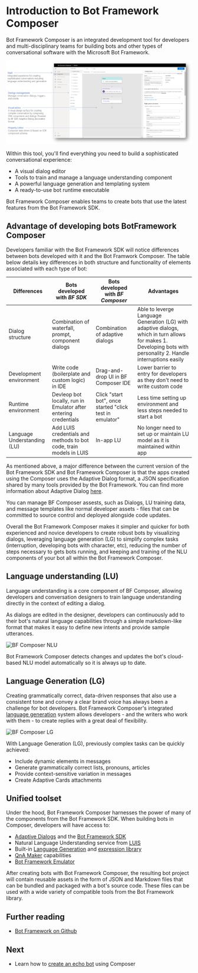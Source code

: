 # Introduction to Bot Framework Composer
Bot Framework Composer is an integrated development tool for developers and multi-disciplinary teams for building bots and other types of conversational software with the Microsoft Bot Framework.

![BF Composer](./media/introduction/overview.png)

 Within this tool, you'll find everything you need to build a sophisticated conversational experience:
* A visual dialog editor 
* Tools to train and manage a language understanding component
* A powerful language generation and templating system
* A ready-to-use bot runtime executable

Bot Framework Composer enables teams to create bots that use the latest features from the Bot Framework SDK. 

## Advantage of developing bots BotFramework Composer
Developers familiar with the Bot Framework SDK will notice differences between bots developed with it and the Bot Framwork Composer. The table below details key differences in both structure and functionality of elements associated with each type of bot:

| Differences | Bots developed with *BF SDK* | Bots developed with *BF Composer*| Advantages | 
|---|---|---|---|
| Dialog structure | Combination of waterfall, prompt, component dialogs | Combination of adaptive dialogs | Able to leverge Language Generation (LG) with adaptive dialogs, which in turn allows for makes 1. Developing bots with personality 2. Handle interruptions easily |
| Development environment | Write code (boilerplate and custom logic) in IDE | Drag-and-drop UI in BF Composer IDE| Lower barrier to entry for developers as they don't need to write custom code |
| Runtime environment | Devleop bot locally, run in Emulator after entering credentials | Click "start bot", once started "click test in emulator"| Less time setting up environment and less steps needed to start a bot |
| Language Understanding (LU) | Add LUIS credentials and methods to bot code, train models in LUIS | In-app LU | No longer need to set up or maintain LU model as it is maintained within app |

As mentioned above, a major difference between the current version of the Bot Framework SDK and Bot Framework Composer is that the apps created using the Composer uses the Adaptive Dialog format, a JSON specification shared by many tools provided by the Bot Framework. You can find more information about Adaptive Dialog [here](https://github.com/microsoft/BotBuilder-Samples/tree/master/experimental/adaptive-dialog).

You can manage BF Composer assests, such as Dialogs, LU training data, and message templates like normal developer assets - files that can be committed to source control and deployed alongside code updates.

Overall the Bot Framework Composer makes it simpler and quicker for both experienced and novice developers to create robust bots by visualizing dialogs, leveraging language generation (LG) to simplify complex tasks (interruption, developing bots with character, etc), reducing the number of steps necessary to gets bots running, and keeping and training of the NLU components of your bot all within the Bot Framework Composer.
<!--
## Bot Runtime Executable
- easier process
    - traditional bot: 5 steps
        - develop/code in IDE > build and deploy locally > launch emulator > fil in emulator credentials > connect and run bot
    - BF Composer bot: 3 steps
        - develop in composer IDE (NLU integrated) > start bot > connect and run in Emilator
--->

## Language understanding (LU)

Language understanding is a core component of BF Composer, allowing developers and conversation designers to train language understanding directly in the context of editing a dialog.  

As dialogs are edited in the designer, developers can continuously add to their bot's natural language capabilities through a simple markdown-like format that makes it easy to define new intents and provide sample utterances.

![BF Composer NLU]()

 Bot Framework Composer detects changes and updates the bot's cloud-based NLU model automatically so it is always up to date.

## Language Generation (LG)

Creating grammatically correct, data-driven responses that also use a consistent tone and convey a clear brand voice has always been a challenge for bot developers. Bot Framework Composer's integrated [language generation](https://github.com/microsoft/BotBuilder-Samples/tree/master/experimental/language-generation) system allows developers - and the writers who work with them - to create replies with a great deal of flexibility.

![BF Composer LG]()

With Language Generation (LG), previously complex tasks can be quickly achieved:

 <!--   * *images for each of these?* -->
* Include dynamic elements in messages
* Generate grammatically correct lists, pronouns, articles
* Provide context-sensitive variation in messages
* Create Adaptive Cards attachments


## Unified toolset

Under the hood, Bot Framework Composer harnesses the power of many of the components from the Bot Framework SDK. When building bots in Composer, developers will have access to:

* [Adaptive Dialogs](https://github.com/microsoft/BotBuilder-Samples/tree/master/experimental/adaptive-dialog) and the [Bot Framework SDK](https://github.com/microsoft/botframework-sdk)
* Natural Language Understanding service from [LUIS](https://www.luis.ai/home)
* Built-in [Language Generation](https://github.com/microsoft/BotBuilder-Samples/tree/master/experimental/language-generation) and [expression library](https://github.com/microsoft/BotBuilder-Samples/tree/master/experimental/common-expression-language)
* [QnA Maker](https://www.qnamaker.ai/) capabilities
* [Bot Framework Emulator](https://github.com/microsoft/BotFramework-Emulator)

After creating bots with Bot Framework Composer, the resulting bot project will contain reusable assets in the form of JSON and Markdown files that can be bundled and packaged with a bot's source code. These files can be used with a wide variety of compatible tools from the Bot Framework library.

## Further reading

* [Bot Framework on Github](https://github.com/microsoft/botframework)

## Next

* Learn how to [create an echo bot](./tutorial-create-echobot.md) using Composer
